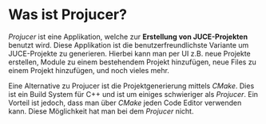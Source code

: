# Was ist Projucer?
*Projucer* ist eine Applikation, welche zur **Erstellung von JUCE-Projekten** benutzt wird.
Diese Applikation ist die benutzerfreundlichste Variante um JUCE-Projekte zu generieren.
Hierbei kann man per UI z.B. neue Projekte erstellen,
Module zu einem bestehendem Projekt hinzufügen,
neue Files zu einem Projekt hinzufügen,
und noch vieles mehr.

Eine Alternative zu Projucer ist die Projektgenerierung mittels *CMake*.
Dies ist ein Build System für C++ und
ist um einiges schwieriger als *Projucer*.
Ein Vorteil ist jedoch, dass man über *CMake* jeden Code Editor verwenden kann.
Diese Möglichkeit hat man bei dem *Projucer* nicht.
